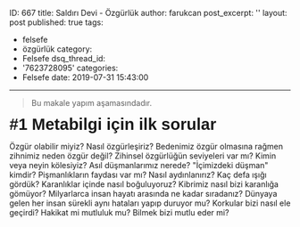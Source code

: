 ID: 667
title: Saldırı Devi - Özgürlük
author: farukcan
post_excerpt: ''
layout: post
published: true
tags:
  - felsefe
  - özgürlük
category:
  - Felsefe
dsq_thread_id:
  - '7623728095'
categories:
  - Felsefe
date: 2019-07-31 15:43:00
---
<blockquote>Bu makale yapım aşamasındadır.</blockquote>
<strong style="color: inherit; font-family: Oxygen, sans-serif; font-size: 29px;">#1 Metabilgi için ilk sorular</strong>


Özgür olabilir miyiz? Nasıl özgürleşiriz? Bedenimiz özgür olmasına rağmen zihnimiz neden özgür değil? Zihinsel özgürlüğün seviyeleri var mı? Kimin veya neyin kölesiyiz? Asıl düşmanlarımız nerede? "İçimizdeki düşman" kimdir? Pişmanlıkların faydası var mı? Nasıl aydınlanırız? Kaç defa ışığı gördük? Karanlıklar içinde nasıl boğuluyoruz? Kibrimiz nasıl bizi karanlığa gömüyor? Milyarlarca insan hayatı arasında ne kadar sıradanız? Dünyaya gelen her insan sürekli aynı hataları yapıp duruyor mu? Korkular bizi nasıl ele geçirdi? Hakikat mi mutluluk mu? Bilmek bizi mutlu eder mi?